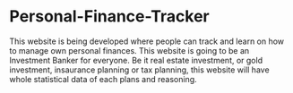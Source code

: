 # Personal-Finance-Tracker
This website is being developed where people can track and learn on how to manage own personal finances.
This website is going to be an Investment Banker for everyone.
Be it real estate investment, or gold investment, insaurance planning or tax planning, this website will have whole statistical data of each plans and reasoning.
